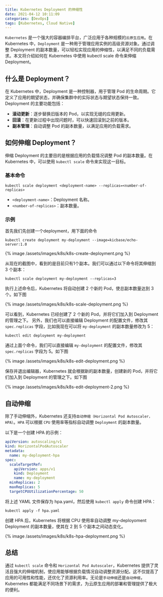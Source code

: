 ```yaml
---
title: Kubernetes Deployment 的伸缩性
date: 2021-04-12 10:11:09
categories: [DevOps]
tags: [Kubernetes, Cloud Native]
---
```


`Kubernetes` 是一个强大的容器编排平台，广泛应用于各种规模的`云原生应用`。在 Kubernetes 中，`Deployment` 是一种用于管理应用实例的高级资源对象。通过调整 Deployment 的副本数量，可以轻松实现应用的伸缩性，以满足不同的负载需求。本文将介绍如何在 Kubernetes 中使用 kubectl scale 命令来伸缩 Deployment。

## 什么是 Deployment？
在 Kubernetes 中，Deployment 是一种控制器，用于管理 Pod 的生命周期。它定义了应用的期望状态，并确保集群中的实际状态与期望状态保持一致。Deployment 的主要功能包括：

- **滚动更新**：逐步替换旧版本的 Pod，以实现无缝的应用更新。
- **回滚**：在更新过程中出现问题时，可以快速回滚到之前的版本。
- **副本管理**：自动调整 Pod 的副本数量，以满足应用的负载需求。

## 如何伸缩 Deployment？
伸缩 Deployment 的主要目的是根据应用的负载情况调整 Pod 的副本数量。在 Kubernetes 中，可以使用 `kubectl scale` 命令来实现这一目标。

### 基本命令

``` shell
kubectl scale deployment <deployment-name> --replicas=<number-of-replicas>
```

- `<deployment-name>`：Deployment 名称。
- `<number-of-replicas>`：副本数量。

### 示例
首先我们先创建一个deployment，用下面的命令

``` shell
kubectl create deployment my-deployment --image=kicbase/echo-server:1.0 
```

{% image /assets/images/k8s/k8s-create-deployment.png %}

从现在的截图中，看到的是目前只有1个副本。我们可以通过以下命令将其伸缩到 3 个副本：

``` shell
kubectl scale deployment my-deployment --replicas=3
```

执行上述命令后，Kubernetes 将自动创建 2 个新的 Pod，使总副本数量达到 3 个。如下图

{% image /assets/images/k8s/k8s-scale-deployment.png %}

可以看到，Kubernetes 已经创建了 2 个新的 Pod，并将它们加入到 Deployment 的管理之下。 另外，我们也可以直接编辑 Deployment 的配置文件，修改其 `spec.replicas` 字段，比如我现在可以将 `my-deployment` 的副本数量修改为 5：

``` shell
kubectl edit deployment my-deployment
```

通过上面个命令，我们可以直接编辑 `my-deployment` 的配置文件，修改其 `spec.replicas` 字段为 5。如下图

{% image /assets/images/k8s/k8s-edit-deployment.png %}

保存并退出编辑器，Kubernetes 就会根据新的副本数量，创建新的 Pod，并将它们加入到 Deployment 的管理之下。如下图

{% image /assets/images/k8s/k8s-edit-deployment-2.png %}

## 自动伸缩
除了手动伸缩外，Kubernetes 还支持`自动伸缩（Horizontal Pod Autoscaler，HPA）`。`HPA` 可以根据 `CPU` 使用率等指标自动调整 `Deployment` 的副本数量。

以下是一个创建 HPA 的示例：

``` yaml
apiVersion: autoscaling/v1
kind: HorizontalPodAutoscaler
metadata:
  name: my-deployment-hpa
spec:
  scaleTargetRef:
    apiVersion: apps/v1
    kind: Deployment
    name: my-deployment
  minReplicas: 2
  maxReplicas: 5
  targetCPUUtilizationPercentage: 50
```

将上述 YAML 文件保存为 hpa.yaml，然后使用 `kubectl apply` 命令创建 HPA：

``` shell
kubectl apply -f hpa.yaml
```

创建 HPA 后，Kubernetes 将根据 CPU 使用率自动调整 my-deployoment Deployment 的副本数量，使其在 2 到 5 个副本之间动态变化。

{% image /assets/images/k8s/k8s-hpa-deployment.png %}


## 总结
通过 `kubectl scale` 命令和 `Horizontal Pod Autoscaler`，Kubernetes 提供了灵活且强大的伸缩机制，使应用能够根据负载情况自动调整资源分配。这不仅提高了应用的可用性和性能，还优化了资源利用率。无论是`手动伸缩`还是`自动伸缩`，Kubernetes 都能满足不同场景下的需求，为云原生应用的部署和管理提供了极大的便利。

